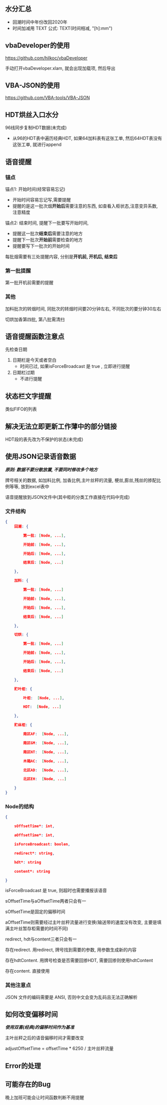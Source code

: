 ## 水分汇总

- 回潮时间中年份改回2020年
- 时间加减用 TEXT 公式: TEXT(时间相减, "[h]:mm")



## vbaDeveloper的使用

<https://github.com/hilkoc/vbaDeveloper>

手动打开vbaDeveloper.xlam, 就会出现加载项, 然后导出



##  VBA-JSON的使用

<https://github.com/VBA-tools/VBA-JSON>



## HDT烘丝入口水分

96线同步复制HDT数据(未完成)

- 从96的HDT表中遍历经典HDT, 如果64加料表有这张工单, 然后64HDT表没有这张工单, 就进行append

  

## 语音提醒

### 锚点

锚点1: 开始时间(经常容易忘记)

- 开始时间容易忘记写,需要提醒
- 提醒的是这一批次烟**开始后**需要注意的东西, 如查看入柜状态,注意变异系数, 注意精度



锚点2: 结束时间, 提醒下一批要写开始时间,

- 提醒这一批次**结束后**需要注意的地方
- 提醒下一批次**开始前**需要检查的地方
- 提醒要写下一批次的开始时间



每批烟需要有三处提醒内容, 分别是**开机前, 开机后, 结束后**



### 第一批提醒

第一批开机前需要的提醒



### 其他

加料批次的转烟时间, 同批次的转烟时间要20分钟左右, 不同批次的要分钟30左右

切烘加香第四批, 第八批需清扫



## 语音提醒函数注意点

先检查日期

1. 日期栏是今天或者空白
   - 时间已过, 如果isForceBroadcast 是 true , 立即进行提醒  
2. 日期栏过期
   - 不进行提醒



## 状态栏文字提醒

类似FIFO的列表



## 解决无法立即更新工作薄中的部分链接

HDT段的表先改为不保护的状态(未完成)



## 使用JSON记录语音数据

***原则: 数据不要分散放置, 不要同时修改多个地方***

牌号相关的数据, 如加料比例, 加香比例,主叶丝秤的流量, 梗丝,膨丝,残丝的掺配比例等等, 放到excel表中

语音提醒放到JSON文件中(其中柜的分类工作直接在代码中完成)



### 文件结构
```json
{
    回潮: {

        第一批: [Node, ...],

        开始前: [Node, ...],

        开始后: [Node, ...],

        结束后: [Node, ...]

    },

    加料: {

        第一批: [Node, ...]

        开始前: [Node, ...],

        开始后: [Node, ...],

        结束后: [Node, ...]

    },

    切烘: {

        第一批: [Node, ...]

        开始前: [Node, ...],

        开始后: [Node, ...],

        结束后: [Node, ...]

    },

    贮叶柜: {

        叶柜:  [Node, ...],

        HDT:  [Node, ...]

    },

    贮丝柜: {

        南区AF:  [Node, ...],

        南区GM:  [Node, ...],

        南区NT:  [Node, ...],

        木箱AC:  [Node, ...],

        北区AD:  [Node, ...],

        北区EH:  [Node, ...]

    }
}
```


### Node的结构
```json
{

    sOffsetTime*: int,

    aOffsetTime*: int,

    isForceBroadcast: boolen,

    redirect*: string, 

    hdt*: string

    content*: string 

}
```

isForceBroadcast 是 true, 则超时也需要播报该语音

sOffsetTime与aOffsetTime两者只会有一

sOffsetTime是固定的偏移时间

aOffsetTime则需要经过主叶丝秤流量进行变换(输送带的速度没有改变, 主要是填满主叶丝暂存柜需要的时间不同)

redirect, hdt与content三者只会有一

存在redirect. 用redirect, 牌号找到需要的参数, 用参数生成新的内容

存在hdtContent. 用牌号检查是否需要回掺HDT, 需要回掺则使用hdtContent

存在content. 直接使用



### 其他注意点

JSON 文件的编码需要是 ANSI, 否则中文会变为乱码且无法正确解析



## 如何改变偏移时间

***使用双喜(经典)的偏移时间作为基准***

主叶丝秤之后的语音偏移时间才需要改变

adjustOffsetTime = offsetTime * 6250 / 主叶丝秤流量 



## Error的处理



## 可能存在的Bug

晚上加班可能会让时间函数判断不用提醒






